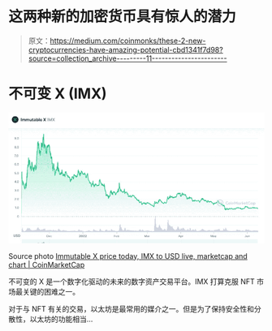 # 这两种新的加密货币具有惊人的潜力

> 原文：<https://medium.com/coinmonks/these-2-new-cryptocurrencies-have-amazing-potential-cbd1341f7d98?source=collection_archive---------11----------------------->

# 不可变 X (IMX)

![](img/ee9f42bc4b6bec96994dd65bdca65222.png)

Source photo [Immutable X price today, IMX to USD live, marketcap and chart | CoinMarketCap](https://coinmarketcap.com/currencies/immutable-x/)

不可变的 X 是一个数字化驱动的未来的数字资产交易平台。IMX 打算克服 NFT 市场最关键的困难之一。

对于与 NFT 有关的交易，以太坊是最常用的媒介之一。但是为了保持安全性和分散性，以太坊的功能相当…